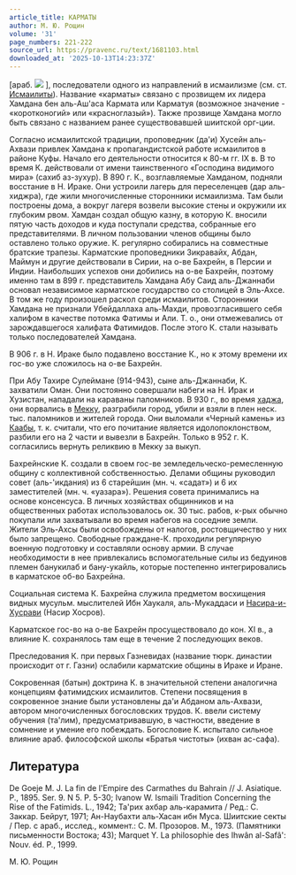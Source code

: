 ```yaml
---
article_title: КАРМАТЫ
author: М. Ю. Рощин
volume: '31'
page_numbers: 221-222
source_url: https://pravenc.ru/text/1681103.html
downloaded_at: '2025-10-13T14:23:37Z'
---
```


[араб. ![](https://pravenc.ru/char/26272/xd2xa1xbfAjxb3/image.png) ], последователи одного из направлений в исмаилизме (см. ст. [Исмаилиты](https://pravenc.ru/text/Исмаилиты.html)). Название «карматы» связано с прозвищем их лидера Хамдана бен аль-Аш'аса Кармата или Карматуя (возможное значение - «коротконогий» или «красноглазый»). Также прозвище Хамдана могло быть связано с названием ранее существовавшей шиитской орг-ции.

Согласно исмаилитской традиции, проповедник (да'и) Хусейн аль-Ахвази привлек Хамдана к пропагандистской работе исмаилитов в районе Куфы. Начало его деятельности относится к 80-м гг. IX в. В то время К. действовали от имени таинственного «Господина видимого мира» (сахиб аз-зухур). В 890 г. К., возглавляемые Хамданом, подняли восстание в Н. Ираке. Они устроили лагерь для переселенцев (дар аль-хиджра), где жили многочисленные сторонники исмаилизма. Там были построены дома, а вокруг лагеря возвели высокие стены и окружили их глубоким рвом. Хамдан создал общую казну, в которую К. вносили пятую часть доходов и куда поступали средства, собранные его представителями. В личном пользовании членов общины было оставлено только оружие. К. регулярно собирались на совместные братские трапезы. Карматские проповедники Зикравайх, Абдан, Маймун и другие действовали в Сирии, на о-ве Бахрейн, в Персии и Индии. Наибольших успехов они добились на о-ве Бахрейн, поэтому именно там в 899 г. представитель Хамдана Абу Саид аль-Джаннаби основал независимое карматское государство со столицей в Эль-Ахсе. В том же году произошел раскол среди исмаилитов. Сторонники Хамдана не признали Убейдаллаха аль-Махди, провозгласившего себя халифом в качестве потомка Фатимы и Али. Т. о., они отмежевались от зарождавшегося халифата Фатимидов. После этого К. стали называть только последователей Хамдана.

В 906 г. в Н. Ираке было подавлено восстание К., но к этому времени их гос-во уже сложилось на о-ве Бахрейн.

При Абу Тахире Сулеймане (914-943), сыне аль-Джаннаби, К. захватили Оман. Они постоянно совершали набеги на Н. Ирак и Хузистан, нападали на караваны паломников. В 930 г., во время [хаджа](https://pravenc.ru/text/хаджа.html), они ворвались в [Мекку](https://pravenc.ru/text/Мекку.html), разграбили город, убили и взяли в плен неск. тыс. паломников и жителей города. Они выломали «Черный камень» из [Каабы](https://pravenc.ru/text/Кааба.html), т. к. считали, что его почитание является идолопоклонством, разбили его на 2 части и вывезли в Бахрейн. Только в 952 г. К. согласились вернуть реликвию в Мекку за выкуп.

Бахрейнские К. создали в своем гос-ве земледельческо-ремесленную общину с коллективной собственностью. Делами общины руководил совет (аль-'икдания) из 6 старейшин (мн. ч. «садат») и 6 их заместителей (мн. ч. «уазара»). Решения совета принимались на основе консенсуса. В личных хозяйствах общинников и на общественных работах использовалось ок. 30 тыс. рабов, к-рых обычно покупали или захватывали во время набегов на соседние земли. Жители Эль-Ахсы были освобождены от налогов, ростовщичество у них было запрещено. Свободные граждане-К. проходили регулярную военную подготовку и составляли основу армии. В случае необходимости в нее привлекались вспомогательные силы из бедуинов племен банукилаб и бану-укайль, которые постепенно интегрировались в карматское об-во Бахрейна.

Социальная система К. Бахрейна служила предметом восхищения видных мусульм. мыслителей Ибн Хаукаля, аль-Мукаддаси и [Насира-и-Хусрави](https://pravenc.ru/text/Насира-и-Хусрави.html) (Насир Хосров).

Карматское гос-во на о-ве Бахрейн просуществовало до кон. XI в., а влияние К. сохранялось там еще в течение 2 последующих веков.

Преследования К. при первых Газневидах (название тюрк. династии происходит от г. Газни) ослабили карматские общины в Ираке и Иране.

Сокровенная (батын) доктрина К. в значительной степени аналогична концепциям фатимидских исмаилитов. Степени посвящения в сокровенное знание были установлены да'и Абданом аль-Ахвази, автором многочисленных богословских трудов. К. ввели систему обучения (та'лим), предусматривавшую, в частности, введение в сомнение и умение его побеждать. Богословие К. испытало сильное влияние араб. философской школы «Братья чистоты» (ихван ас-сафа).

## Литература

De Goeje M. J. La fin de l'Empire des Carmathes du Bahrain // J. Asiatique. P., 1895. Ser. 9. N 5. P. 5-30; Ivanow W. Ismaili Tradition Concerning the Rise of the Fatimids. L., 1942; Та'рих ахбар аль-карамита / Ред.: С. Заккар. Бейрут, 1971; Ан-Наубахти аль-Хасан ибн Муса. Шиитские секты / Пер. с араб., исслед., коммент.: С. М. Прозоров. М., 1973. (Памятники письменности Востока; 43); Marquet Y. La philosophie des Ihwân al-Safâ': Nouv. éd. P., 1999.

М. Ю. Рощин
